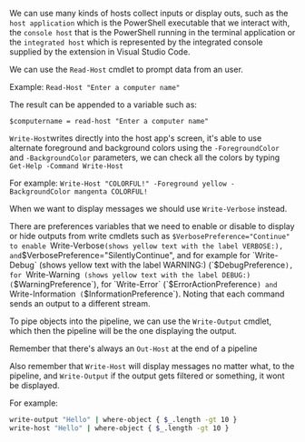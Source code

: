 We can use many kinds of hosts collect inputs or display outs, such as the `host application` which is the PowerShell executable that we interact with, the `console host` that is the PowerShell running in the terminal application or the `integrated host` which is represented by the integrated console supplied by the extension in Visual Studio Code.

We can use the `Read-Host` cmdlet to prompt data from an user. 

Example: `Read-Host "Enter a computer name"`

The result can be appended to a variable such as:

`$computername = read-host "Enter a computer name"`

`Write-Host`writes directly into the host app's screen, it's able to use alternate foreground and background colors using the `-ForegroundColor` and `-BackgroundColor` parameters, we can check all the colors by typing `Get-Help -Command Write-Host`

For example: `Write-Host "COLORFUL!" -Foreground yellow -BackgroundColor mangenta COLORFUL!`

When we want to display messages we should use `Write-Verbose` instead.

There are preferences variables that we need to enable or disable to display or hide outputs from write cmdlets such as `$VerbosePreference="Continue" to enable `Write-Verbose` (shows yellow text with the label VERBOSE:), and `$VerbosePreference="SilentlyContinue", and for example for `Write-Debug` (shows yellow text with the label WARNING:) (`$DebugPreference`), for `Write-Warning` (shows yellow text with the label DEBUG:)(`$WarningPreference`), for `Write-Error` (`$ErrorActionPreference`) and `Write-Information` (`$InformationPreference`). Noting that each command sends an output to a different stream.

To pipe objects into the pipeline, we can use the `Write-Output` cmdlet, which then the pipeline will be the one displaying the output.

Remember that there's always an `Out-Host` at the end of a pipeline

Also remember that `Write-Host` will display messages no matter what, to the pipeline, and `Write-Output` if the output gets filtered or something, it wont be displayed.

For example:

```bash
write-output "Hello" | where-object { $_.length -gt 10 }
write-host "Hello" | where-object { $_.length -gt 10 }
```